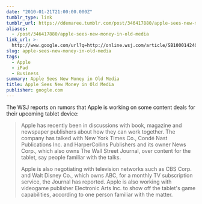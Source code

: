 ```yaml
---
date: "2010-01-21T21:00:00.000Z"
tumblr_type: link
tumblr_url: https://ddemaree.tumblr.com/post/346417880/apple-sees-new-money-in-old-media
aliases:
  - /post/346417880/apple-sees-new-money-in-old-media
link_url: >-
  http://www.google.com/url?q=http://online.wsj.com/article/SB10001424052748703405704575015362653644260.html?mod=rss_Technology
slug: apple-sees-new-money-in-old-media
tags:
  - Apple
  - iPad
  - Business
summary: Apple Sees New Money in Old Media
title: Apple Sees New Money in Old Media
publisher: google.com
---
```


The WSJ reports on rumors that Apple is working on some content deals for their upcoming tablet device:

> Apple has recently been in discussions with book, magazine and newspaper publishers about how they can work together. The company has talked with New York Times Co., Condé Nast Publications Inc. and HarperCollins Publishers and its owner News Corp., which also owns The Wall Street Journal, over content for the tablet, say people familiar with the talks.
>
> Apple is also negotiating with television networks such as CBS Corp. and Walt Disney Co., which owns ABC, for a monthly TV subscription service, the Journal has reported. Apple is also working with videogame publisher Electronic Arts Inc. to show off the tablet's game capabilities, according to one person familiar with the matter.
